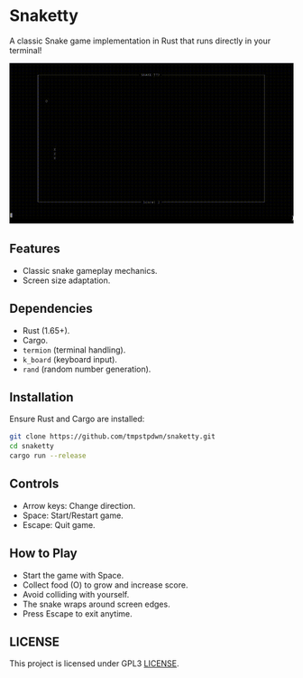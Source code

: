 # Snaketty

A classic Snake game implementation in Rust that runs directly in your terminal!

![Gameplay Demo](snaketty.gif)

## Features
- Classic snake gameplay mechanics.
- Screen size adaptation.

## Dependencies
- Rust (1.65+).
- Cargo.
- `termion` (terminal handling).
- `k_board` (keyboard input).
- `rand` (random number generation).

## Installation
Ensure Rust and Cargo are installed:
```bash
git clone https://github.com/tmpstpdwn/snaketty.git
cd snaketty
cargo run --release
```

## Controls

- Arrow keys: Change direction.
- Space: Start/Restart game.
- Escape: Quit game.

## How to Play

- Start the game with Space.
- Collect food (O) to grow and increase score.
- Avoid colliding with yourself.
- The snake wraps around screen edges.
- Press Escape to exit anytime.

## LICENSE

This project is licensed under GPL3 [LICENSE](LICENSE).
